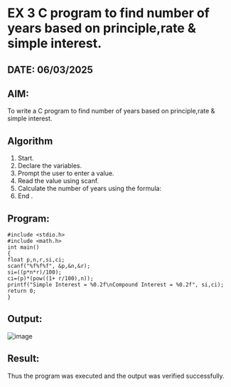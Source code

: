 # EX 3 C program to find number of years based on principle,rate & simple interest.
## DATE: 06/03/2025 
## AIM:
To write a C program to find number of years based on principle,rate & simple interest.

## Algorithm
1. Start.
2. Declare the variables.
3. Prompt the user to enter a value.
4. Read the value using scanf.
5. Calculate the number of years using the formula:
6. End .

## Program:
```
#include <stdio.h> 
#include <math.h>
int main()
{
float p,n,r,si,ci; 
scanf("%f%f%f", &p,&n,&r);
si=((p*n*r)/100); 
ci=(p)*(pow((1+ r/100),n));
printf("Simple Interest = %0.2f\nCompound Interest = %0.2f", si,ci);
return 0;
}
```

## Output:
![image](https://github.com/user-attachments/assets/6b1d46c2-51d8-4342-8bb2-ca276a2fcf89)


## Result:
Thus the program was executed and the output was verified successfully.
